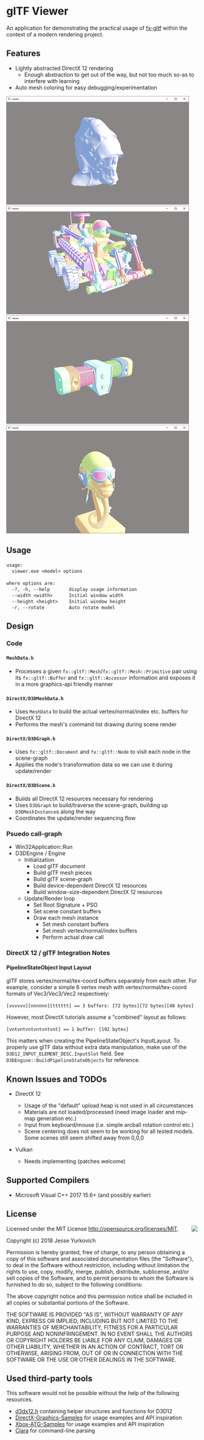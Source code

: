 # glTF Viewer

An application for demonstrating the practical usage of [fx-gltf](https://github.com/jessey-git/fx-gltf) within the context of a modern rendering project.

## Features
* Lightly abstracted DirectX 12 rendering
    * Enough abstraction to get out of the way, but not too much so-as to interfere with learning
* Auto mesh coloring for easy debugging/experimentation

![screenshot](screenshots/screenshot00.png)
![screenshot](screenshots/screenshot01.png)
![screenshot](screenshots/screenshot02.png)
![screenshot](screenshots/screenshot03.png)

## Usage
```
usage:
  viewer.exe <model> options

where options are:
  -?, -h, --help       display usage information
  --width <width>      Initial window width
  --height <height>    Initial window height
  -r, --rotate         Auto rotate model
```

## Design

### Code

#### ```MeshData.h```
* Processes a given ```fx::gltf::Mesh```/```fx::gltf::Mesh::Primitive``` pair using its ```fx::gltf::Buffer``` and ```fx::gltf::Accessor``` information and exposes it in a more graphics-api friendly manner

#### ```DirectX/D3DMeshData.h```
* Uses ```MeshData``` to build the actual vertex/normal/index etc. buffers for DirectX 12
* Performs the mesh's command list drawing during scene render

#### ```DirectX/D3DGraph.h```
* Uses ```fx::gltf::Document``` and ```fx::gltf::Node``` to visit each node in the scene-graph
* Applies the node's transformation data so we can use it during update/render

#### ```DirectX/D3DScene.h```
* Builds all DirectX 12 resources necessary for rendering
* Uses ```D3DGraph``` to build/traverse the scene-graph, building up ```D3DMeshInstance```s along the way
* Coordinates the update/render sequencing flow

### Psuedo call-graph
 * Win32Application::Run
 * D3DEngine / Engine
     * Initialization
         * Load glTF document
         * Build glTF mesh pieces
         * Build glTF scene-graph
         * Build device-dependent DirectX 12 resources
         * Build window-size-dependent DirectX 12 resources
     * Update/Render loop
         * Set Root Signature + PSO
         * Set scene constant buffers
         * Draw each mesh instance
             * Set mesh constant buffers
             * Set mesh vertex/normal/index buffers
             * Perform actual draw call

### DirectX 12 / glTF Integration Notes

#### PipelineStateObject Input Layout
glTF stores vertex/normal/tex-coord buffers separately from each other. For example, consider a simple 6 vertex mesh with vertex/normal/tex-coord formats of Vec3/Vec3/Vec2 respectively:

```[vvvvvv][nnnnnn][tttttt] == 3 buffers: [72 bytes][72 bytes][48 bytes]```

However, most DirectX tutorials assume a "combined" layout as follows:

```[vntvntvntvntvntvnt] == 1 buffer: [192 bytes]```

This matters when creating the PipelineStateObject's InputLayout.  To properly use glTF data without extra data manipulation, make use of the ```D3D12_INPUT_ELEMENT_DESC.InputSlot``` field.  See ```D3DEngine::BuildPipelineStateObjects``` for reference.

## Known Issues and TODOs
 * DirectX 12
     * Usage of the "default" upload heap is not used in all circumstances
     * Materials are not loaded/processed (need image loader and mip-map generation etc.)
     * Input from keyboard/mouse (i.e. simple arcball rotation control etc.)
     * Scene centering does not seem to be working for all tested models. Some scenes still seem shifted away from 0,0,0

 * Vulkan
     * Needs implementing (patches welcome)
 
## Supported Compilers
* Microsoft Visual C++ 2017 15.6+ (and possibly earlier)

## License

<img align="right" src="http://opensource.org/trademarks/opensource/OSI-Approved-License-100x137.png">

Licensed under the MIT License <http://opensource.org/licenses/MIT>.

Copyright (c) 2018 Jesse Yurkovich

Permission is hereby  granted, free of charge, to any  person obtaining a copy
of this software and associated  documentation files (the "Software"), to deal
in the Software  without restriction, including without  limitation the rights
to  use, copy,  modify, merge,  publish, distribute,  sublicense, and/or  sell
copies  of  the Software,  and  to  permit persons  to  whom  the Software  is
furnished to do so, subject to the following conditions:

The above copyright notice and this permission notice shall be included in all
copies or substantial portions of the Software.

THE SOFTWARE  IS PROVIDED "AS  IS", WITHOUT WARRANTY  OF ANY KIND,  EXPRESS OR
IMPLIED,  INCLUDING BUT  NOT  LIMITED TO  THE  WARRANTIES OF  MERCHANTABILITY,
FITNESS FOR  A PARTICULAR PURPOSE AND  NONINFRINGEMENT. IN NO EVENT  SHALL THE
AUTHORS  OR COPYRIGHT  HOLDERS  BE  LIABLE FOR  ANY  CLAIM,  DAMAGES OR  OTHER
LIABILITY, WHETHER IN AN ACTION OF  CONTRACT, TORT OR OTHERWISE, ARISING FROM,
OUT OF OR IN CONNECTION WITH THE SOFTWARE  OR THE USE OR OTHER DEALINGS IN THE
SOFTWARE.

## Used third-party tools

This software would not be possible without the help of the following resources.

* [d3dx12.h](https://github.com/Microsoft/DirectX-Graphics-Samples/tree/master/Libraries/D3DX12) containing helper structures and functions for D3D12
* [DirectX-Graphics-Samples](https://github.com/Microsoft/DirectX-Graphics-Samples) for usage examples and API inspiration
* [Xbox-ATG-Samples](https://github.com/Microsoft/Xbox-ATG-Samples) for usage examples and API inspiration
* [Clara](https://github.com/catchorg/Clara) for command-line parsing
